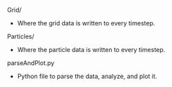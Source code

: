 Grid/ 
- Where the grid data is written to every timestep.

Particles/
- Where the particle data is written to every timestep.

parseAndPlot.py
- Python file to parse the data, analyze, and plot it.